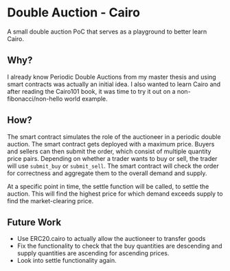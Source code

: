 # Double Auction - Cairo
A small double auction PoC that serves as a playground to better learn Cairo.

## Why?
I already know Periodic Double Auctions from my master thesis and using smart contracts was actually an initial idea. I also wanted to learn Cairo and after reading the Cairo101 book, it was time to try it out on a non-fibonacci/non-hello world example.

## How?
The smart contract simulates the role of the auctioneer in a periodic double auction. The smart contract gets deployed with a maximum price. Buyers and sellers can then submit the order, which consist of multiple quantity price pairs. Depending on whether a trader wants to buy or sell, the trader will use `submit_buy` or `submit_sell`. The smart contract will check the order for correctness and aggregate them to the overall demand and supply.

At a specific point in time, the settle function will be called, to settle the auction. This will find the highest price for which demand exceeds supply to find the market-clearing price. 

## Future Work
- Use ERC20.cairo to actually allow the auctioneer to transfer goods
- Fix the functionality to check that the buy quantities are descending and supply quantities are ascending for ascending prices.
- Look into settle functionality again.